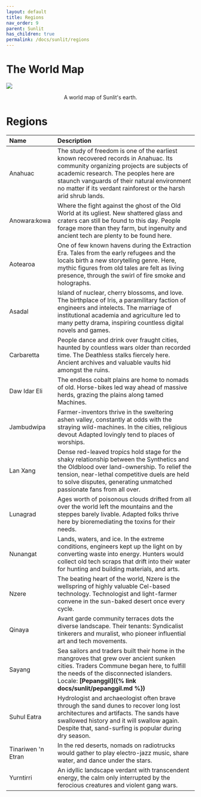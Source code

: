 ```yaml
---
layout: default
title: Regions
nav_order: 9
parent: Sunlit
has_children: true
permalink: /docs/sunlit/regions
---
```

# The World Map

![](../../../assets/images-sunlit/map_sunlit.png)
<p style="text-align: center;">A world map of Sunlit's earth.</p>

# Regions

| Name | Description                               |
|:-----|:------------------------------------------|
| Anahuac | The study of freedom is one of the earliest known recovered records in Anahuac. Its community organizing projects are subjects of academic research. The peoples here are staunch vanguards of their natural environment no matter if its verdant rainforest or the harsh arid shrub lands. |
| Anowara:kowa | Where the fight against the ghost of the Old World at its ugliest. New shattered glass and craters can still be found to this day. People forage more than they farm, but ingenuity and ancient tech are plenty to be found here. |
| Aotearoa | One of few known havens during the Extraction Era. Tales from the early refugees and the locals birth a new storytelling genre. Here, mythic figures from old tales are felt as living presence, through the swirl of fire smoke and holographs. |
| Asadal | Island of nuclear, cherry blossoms, and love. The birthplace of Iris, a paramilitary faction of engineers and intelects. The marriage of institutional academia and agriculture led to many petty drama, inspiring countless digital novels and games. |
| Carbaretta | People dance and drink over fraught cities, haunted by countless wars older than recorded time. The Deathless stalks fiercely here. Ancient archives and valuable vaults hid amongst the ruins. |
| Daw Idar Eli | The endless cobalt plains are home to nomads of old. Horse-bikes led way ahead of massive herds, grazing the plains along tamed Machines.
| Jambudwipa |  Farmer-inventors thrive in the sweltering ashen valley, constantly at odds with the straying wild-machines. In the cities, religious devout Adapted lovingly tend to places of worships.|
| Lan Xang | Dense red-leaved tropics hold stage for the shaky relationship between the Synthetics and the Oldblood over land-ownership. To relief the tension, near-lethal competitive duels are held to solve disputes, generating unmatched passionate fans from all over. |
| Lunagrad | Ages worth of poisonous clouds drifted from all over the world left the mountains and the steppes barely livable. Adapted folks thrive here by bioremediating the toxins for their needs. |
| Nunangat | Lands, waters, and ice. In the extreme conditions, engineers kept up the light on by converting waste into energy. Hunters would collect old tech scraps that drift into their water for hunting and building materials, and arts. |
| Nzere | The beating heart of the world, Nzere is the wellspring of highly valuable Cel-based technology. Technologist and light-farmer convene in the sun-baked desert once every cycle. |
| Qinaya | Avant garde community terraces dots the diverse landscape. Their tenants: Syndicalist tinkerers and muralist, who pioneer influential art and tech movements. |
| Sayang | Sea sailors and traders built their home in the mangroves that grew over ancient sunken cities. Traders Commune began here, to fulfill the needs of the disconnected islanders. <br> Locale: <b>[Pepanggil]({% link docs/sunlit/pepanggil.md %})</b>|
| Suhul Eatra | Hydrologist and archaeologist often brave through the sand dunes to recover long lost architectures and artifacts. The sands have swallowed history and it will swallow again. Despite that, sand-surfing is popular during dry season. |
| Tinariwen 'n Etran | In the red deserts, nomads on radiotrucks would gather to play electro-jazz music, share water, and dance under the stars.|
| Yurntirri | An idyllic landscape verdant with transcendent energy, the calm only interrupted by the ferocious creatures and violent gang wars. |

